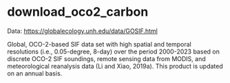 # download_oco2_carbon

Data: https://globalecology.unh.edu/data/GOSIF.html

Global, OCO-2-based SIF data set with high spatial and temporal resolutions (i.e., 0.05-degree, 8-day) over the period 2000-2023 based on discrete OCO-2 SIF soundings, remote sensing data from MODIS, and meteorological reanalysis data (Li and Xiao, 2019a). This product is updated on an annual basis. 

 
